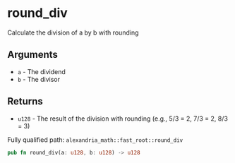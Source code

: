 # round_div

Calculate the division of a by b with rounding

## Arguments

- `a` - The dividend
- `b` - The divisor

## Returns

- `u128` - The result of the division with rounding (e.g., 5/3 = 2, 7/3 = 2, 8/3 = 3)

Fully qualified path: `alexandria_math::fast_root::round_div`

```rust
pub fn round_div(a: u128, b: u128) -> u128
```
